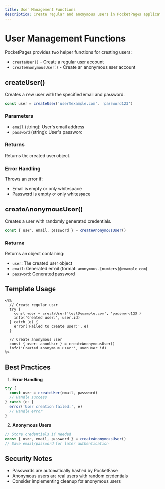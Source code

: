 ```yaml
---
title: User Management Functions
description: Create regular and anonymous users in PocketPages applications
---
```


# User Management Functions

PocketPages provides two helper functions for creating users:

- `createUser()` - Create a regular user account
- `createAnonymousUser()` - Create an anonymous user account

## createUser()

Creates a new user with the specified email and password.

```javascript
const user = createUser('user@example.com', 'password123')
```

### Parameters

- `email` (string): User's email address
- `password` (string): User's password

### Returns

Returns the created user object.

### Error Handling

Throws an error if:

- Email is empty or only whitespace
- Password is empty or only whitespace

## createAnonymousUser()

Creates a user with randomly generated credentials.

```javascript
const { user, email, password } = createAnonymousUser()
```

### Returns

Returns an object containing:

- `user`: The created user object
- `email`: Generated email (format: `anonymous-[numbers]@example.com`)
- `password`: Generated password

## Template Usage

```ejs
<%%
  // Create regular user
  try {
    const user = createUser('test@example.com', 'password123')
    info('Created user:', user.id)
  } catch (e) {
    error('Failed to create user:', e)
  }

  // Create anonymous user
  const { user: anonUser } = createAnonymousUser()
  info('Created anonymous user:', anonUser.id)
%>
```

## Best Practices

1. **Error Handling**

```javascript
try {
  const user = createUser(email, password)
  // Handle success
} catch (e) {
  error('User creation failed:', e)
  // Handle error
}
```

2. **Anonymous Users**

```javascript
// Store credentials if needed
const { user, email, password } = createAnonymousUser()
// Save email/password for later authentication
```

## Security Notes

- Passwords are automatically hashed by PocketBase
- Anonymous users are real users with random credentials
- Consider implementing cleanup for anonymous users
